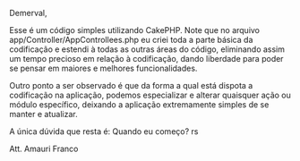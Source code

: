 Demerval,

Esse é um código simples utilizando CakePHP.
Note que no arquivo app/Controller/AppControllees.php eu criei toda a parte básica da codificação e estendi à todas as outras áreas do código, eliminando assim um tempo precioso em relação à codificação, dando liberdade para poder se pensar em maiores e melhores funcionalidades.

Outro ponto a ser observado é que da forma a qual está dispota a codificação na aplicação, podemos especializar e alterar quaisquer ação ou módulo específico, deixando a aplicação extremamente simples de se manter e atualizar.

A única dúvida que resta é: Quando eu começo? rs

Att.
Amauri Franco